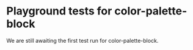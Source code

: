 # Playground tests for color-palette-block
We are still awaiting the first test run for color-palette-block.
